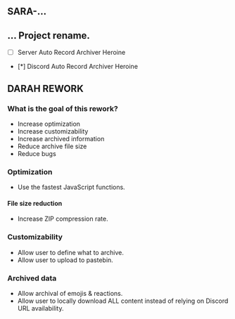## SARA-...
## ... Project rename.
  - [ ] Server Auto Record Archiver Heroine
  - [*] Discord Auto Record Archiver Heroine
## DARAH REWORK
### What is the goal of this rework?
  * Increase optimization
  * Increase customizability
  * Increase archived information
  * Reduce archive file size
  * Reduce bugs

### Optimization
  * Use the fastest JavaScript functions.
#### File size reduction
  * Increase ZIP compression rate.
### Customizability
  * Allow user to define what to archive.
  * Allow user to upload to pastebin.
### Archived data
  * Allow archival of emojis & reactions.
  * Allow user to locally download ALL content instead of relying on Discord URL availability.